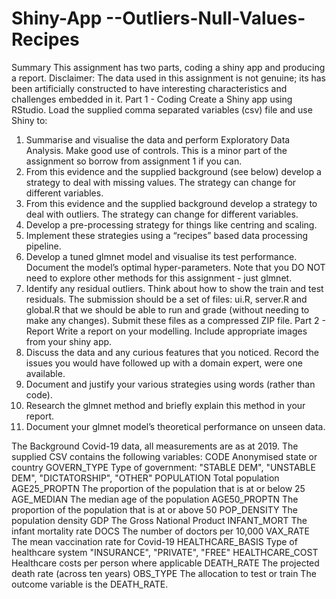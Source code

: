 # Shiny-App --Outliers-Null-Values-Recipes
Summary
This assignment has two parts, coding a shiny app and producing a report.
Disclaimer: The data used in this assignment is not genuine; its has been artificially constructed to have
interesting characteristics and challenges embedded in it.
Part 1 - Coding
Create a Shiny app using RStudio. Load the supplied comma separated variables (csv) file and use Shiny to:
1. Summarise and visualise the data and perform Exploratory Data Analysis. Make good use of controls.
This is a minor part of the assignment so borrow from assignment 1 if you can.
2. From this evidence and the supplied background (see below) develop a strategy to deal with missing
values. The strategy can change for different variables.
3. From this evidence and the supplied background develop a strategy to deal with outliers. The strategy
can change for different variables.
4. Develop a pre-processing strategy for things like centring and scaling.
5. Implement these strategies using a “recipes” based data processing pipeline.
6. Develop a tuned glmnet model and visualise its test performance. Document the model’s optimal
hyper-parameters. Note that you DO NOT need to explore other methods for this assignment - just
glmnet.
7. Identify any residual outliers. Think about how to show the train and test residuals.
The submission should be a set of files: ui.R, server.R and global.R that we should be able to run and
grade (without needing to make any changes). Submit these files as a compressed ZIP file.
Part 2 - Report
Write a report on your modelling. Include appropriate images from your shiny app.
1. Discuss the data and any curious features that you noticed. Record the issues you would have followed
up with a domain expert, were one available.
2. Document and justify your various strategies using words (rather than code).
3. Research the glmnet method and briefly explain this method in your report.
4. Document your glmnet model’s theoretical performance on unseen data.

The Background
Covid-19 data, all measurements are as at 2019. The supplied CSV contains the following variables:
CODE Anonymised state or country
GOVERN_TYPE Type of government: "STABLE DEM", "UNSTABLE DEM", "DICTATORSHIP", "OTHER"
POPULATION Total population
AGE25_PROPTN The proportion of the population that is at or below 25
AGE_MEDIAN The median age of the population
AGE50_PROPTN The proportion of the population that is at or above 50
POP_DENSITY The population density
GDP The Gross National Product
INFANT_MORT The infant mortality rate
DOCS The number of doctors per 10,000
VAX_RATE The mean vaccination rate for Covid-19
HEALTHCARE_BASIS Type of healthcare system "INSURANCE", "PRIVATE", "FREE"
HEALTHCARE_COST Healthcare costs per person where applicable
DEATH_RATE The projected death rate (across ten years)
OBS_TYPE The allocation to test or train
The outcome variable is the DEATH_RATE.

